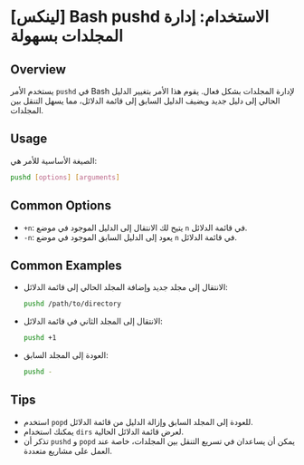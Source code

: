 # [لينكس] Bash pushd الاستخدام: إدارة المجلدات بسهولة

## Overview
يستخدم الأمر `pushd` في Bash لإدارة المجلدات بشكل فعال. يقوم هذا الأمر بتغيير الدليل الحالي إلى دليل جديد ويضيف الدليل السابق إلى قائمة الدلائل، مما يسهل التنقل بين المجلدات.

## Usage
الصيغة الأساسية للأمر هي:

```bash
pushd [options] [arguments]
```

## Common Options
- `+n`: يتيح لك الانتقال إلى الدليل الموجود في موضع `n` في قائمة الدلائل.
- `-n`: يعود إلى الدليل السابق الموجود في موضع `n` في قائمة الدلائل.

## Common Examples
- الانتقال إلى مجلد جديد وإضافة المجلد الحالي إلى قائمة الدلائل:
  
  ```bash
  pushd /path/to/directory
  ```

- الانتقال إلى المجلد الثاني في قائمة الدلائل:

  ```bash
  pushd +1
  ```

- العودة إلى المجلد السابق:

  ```bash
  pushd -
  ```

## Tips
- استخدم `popd` للعودة إلى المجلد السابق وإزالة الدليل من قائمة الدلائل.
- يمكنك استخدام `dirs` لعرض قائمة الدلائل الحالية.
- تذكر أن `pushd` و `popd` يمكن أن يساعدان في تسريع التنقل بين المجلدات، خاصة عند العمل على مشاريع متعددة.